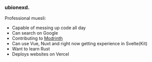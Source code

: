 ### ubionexd. 

Professional muesli:
- Capable of messing up code all day
- Can search on Google
- Contributing to [Modrinth](https://github.com/modrinth) 
- Can use Vue, Nuxt and right now getting experience in Svelte(Kit)
- Want to learn Rust
- Deploys websites on Vercel

<!---
ubionexd/ubionexd is a ✨ special ✨ repository because its `README.md` (this file) appears on your GitHub profile.
You can click the Preview link to take a look at your changes.
--->
